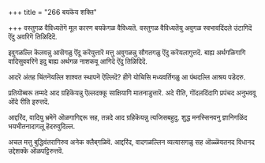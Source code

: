 +++
title = "266 बयकॆय शक्ति"

+++
वस्तुगळ वैविध्यतॆगॆ मूल कारण बयकॆगळ वैविध्यतॆ. वस्तुगळ वैविध्यतॆयु अवुगळ स्वभावदिंदले उंटागिदॆ ऎंदु अवरिगॆ तिळिदिदॆ.

इवुगळल्लि कॆलवन्नु आसॆगळु ऎंदू करॆयुत्तारॆ मत्तु अवुगळन्नु सौगतगळु ऎंदु करॆयलागुत्तदॆ. बाह्य अर्थगळिगागि वादिसुववरिगॆ इदु बाह्य अर्थगळ नाशकवू आगिदॆ ऎंदु तिळिदिदॆ.

आदरॆ अंतह चिंतनॆयल्लि शाश्वत स्थापनॆ ऎल्लिदॆ? हीगॆ योचिसि मध्यवर्तिगळु आ पंथदल्लि आश्रय पडॆदरु.

प्रतियॊब्बरू तम्मदे आद ग्रहिकॆयन्नु ऎल्लदक्कू साक्षियागि मातनाडुत्तारॆ. अदे रीति, गॊंदलदिंदागि प्रपंचद अनुभववू ऒंदे रीति इरुत्तदॆ.

आद्दरिंद, वादियु भ्रमॆगॆ ऒळगागिद्दरू सह, तन्नदे आद ग्रहिकॆयन्नु त्यजिसबहुदु. शुद्ध मनस्सिनवनु ज्ञानिगळिंद भयभीतनादागलू हॆदरुवुदिल्ल.

अचल मत्तु बुद्धिवंतरागिरुव अनेक क्लैब्‌गळिवॆ. आद्दरिंद, वादगळल्लिन व्यत्यासगळु सह ऒळ्ळॆयतनद विधानद उद्देशक्कॆ ऒळपट्टिरुत्तवॆ.

